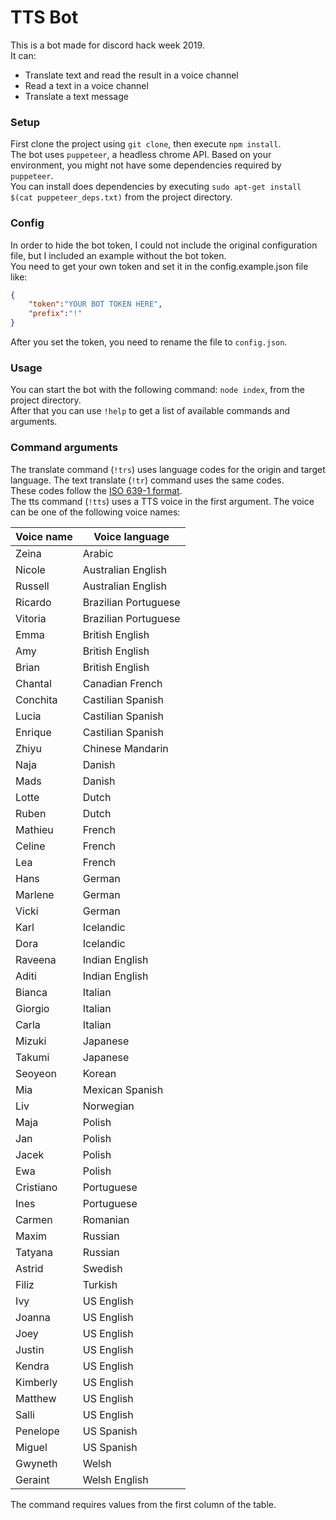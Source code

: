 # TTS Bot
This is a bot made for discord hack week 2019.  
It can:
- Translate text and read the result in a voice channel
- Read a text in a voice channel
- Translate a text message

### Setup
First clone the project using `git clone`, then execute `npm install`.  
The bot uses `puppeteer`, a headless chrome API. Based on your environment, you might not have some dependencies required by `puppeteer`.  
You can install does dependencies by executing `sudo apt-get install $(cat puppeteer_deps.txt)` from the project directory.  

### Config
In order to hide the bot token, I could not include the original configuration file, but I included an example without the bot token.  
You need to get your own token and set it in the config.example.json file like:
```json
{
    "token":"YOUR BOT TOKEN HERE",
    "prefix":"!"
}
```
After you set the token, you need to rename the file to `config.json`.

### Usage
You can start the bot with the following command: `node index`, from the project directory.  
After that you can use `!help` to get a list of available commands and arguments.  

### Command arguments
The translate command (`!trs`) uses language codes for the origin and target language. The text translate (`!tr`) command uses the same codes.  
These codes follow the [ISO 639-1 format](https://en.wikipedia.org/wiki/ISO_639-1).  
The tts command (`!tts`) uses a TTS voice in the first argument. The voice can be one of the following voice names:

| Voice name | Voice language|
| ------------ | --------------- |
| Zeina | Arabic |
|Nicole | Australian English|
|Russell | Australian English|
|Ricardo | Brazilian Portuguese|
|Vitoria | Brazilian Portuguese|
|Emma | British English|
|Amy | British English|
|Brian | British English|
|Chantal | Canadian French|
|Conchita | Castilian Spanish|
|Lucia | Castilian Spanish|
|Enrique | Castilian Spanish|
|Zhiyu | Chinese Mandarin|
|Naja | Danish|
|Mads | Danish|
|Lotte | Dutch|
|Ruben | Dutch|
|Mathieu | French|
|Celine | French|
|Lea | French|
|Hans | German|
|Marlene | German|
|Vicki | German|
|Karl | Icelandic|
|Dora | Icelandic|
|Raveena | Indian English|
|Aditi | Indian English|
|Bianca | Italian|
|Giorgio | Italian|
|Carla | Italian|
|Mizuki | Japanese|
|Takumi | Japanese|
|Seoyeon | Korean|
|Mia | Mexican Spanish|
|Liv | Norwegian|
|Maja | Polish|
|Jan | Polish|
|Jacek | Polish|
|Ewa | Polish|
|Cristiano | Portuguese|
|Ines | Portuguese|
|Carmen | Romanian|
|Maxim | Russian|
|Tatyana | Russian|
|Astrid | Swedish|
|Filiz | Turkish|
|Ivy | US English|
|Joanna | US English|
|Joey | US English|
|Justin | US English|
|Kendra | US English|
|Kimberly | US English|
|Matthew | US English|
|Salli | US English|
|Penelope | US Spanish|
|Miguel | US Spanish|
|Gwyneth | Welsh|
|Geraint | Welsh English|

The command requires values from the first column of the table.  
